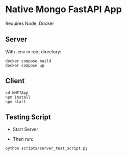 # Native Mongo FastAPI App

Requires Node, Docker

## Server

With .env in root directory:

```
docker compose build
docker compose up
```

## Client

```
cd NMFTApp
npm install
npm start
```

## Testing Script

- Start Server

- Then run:

```
python scripts/server_test_script.py
```